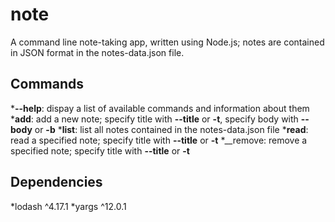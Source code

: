 # note
A command line note-taking app, written using Node.js; notes are contained in JSON format in the notes-data.json file.

## Commands
*__--help__: dispay a list of available commands and information about them
*__add__: add a new note; specify title with __--title__ or __-t__, specify body with __--body__ or __-b__
*__list__: list all notes contained in the notes-data.json file
*__read__: read a specified note; specify title with __--title__ or __-t__
*__remove: remove a specified note; specify title with __--title__ or __-t__

## Dependencies
*lodash ^4.17.1
*yargs ^12.0.1
